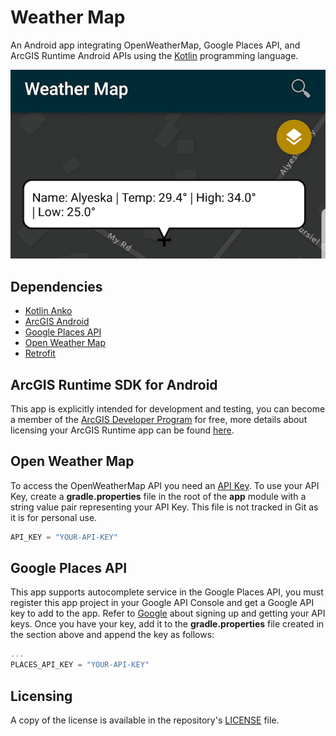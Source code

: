 # Weather Map
An Android app integrating OpenWeatherMap, Google Places API, and ArcGIS Runtime Android APIs using the [Kotlin](https://kotlinlang.org/) programming language.

![weather map image](weather-map.png)

## Dependencies
- [Kotlin Anko](https://github.com/Kotlin/anko)
- [ArcGIS Android](https://developers.arcgis.com/android/)
- [Google Places API](https://developers.google.com/places/web-service/intro)
- [Open Weather Map](https://openweathermap.org/)
- [Retrofit](http://square.github.io/retrofit/)

## ArcGIS Runtime SDK for Android
This app is explicitly intended for development and testing, you can become a member of the [ArcGIS Developer Program](https://developers.arcgis.com/pricing/) for free, more details about licensing your ArcGIS Runtime app can be found [here](https://developers.arcgis.com/arcgis-runtime/licensing/).

## Open Weather Map
To access the OpenWeatherMap API you need an [API Key](http://openweathermap.org/appid).  To use your API Key, create a **gradle.properties** file in the root of the **app** module with a string value pair representing your API Key.  This file is not tracked in Git as it is for personal use.

```groovy
API_KEY = "YOUR-API-KEY"
```

## Google Places API
This app supports autocomplete service in the Google Places API, you must register this app project in your Google API Console and get a Google API key to add to the app. Refer to [Google](https://developers.google.com/places/web-service/get-api-key) about signing up and getting your API keys.  Once you have your key, add it to the **gradle.properties** file created in the section above and append the key as follows:

```groovy
...
PLACES_API_KEY = "YOUR-API-KEY"
```

## Licensing
A copy of the license is available in the repository's [LICENSE](LICENSE) file.
